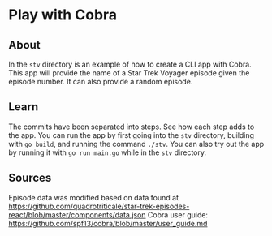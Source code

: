 # Play with Cobra

## About

In the `stv` directory is an example of how to create a CLI app with Cobra.
This app will provide the name of a Star Trek Voyager episode given the episode number.
It can also provide a random episode.

## Learn

The commits have been separated into steps.
See how each step adds to the app.
You can run the app by first going into the `stv` directory, building with `go build`, and running the command `./stv`.
You can also try out the app by running it with `go run main.go` while in the `stv` directory.

## Sources

Episode data was modified based on data found at https://github.com/quadrotriticale/star-trek-episodes-react/blob/master/components/data.json
Cobra user guide: https://github.com/spf13/cobra/blob/master/user_guide.md

